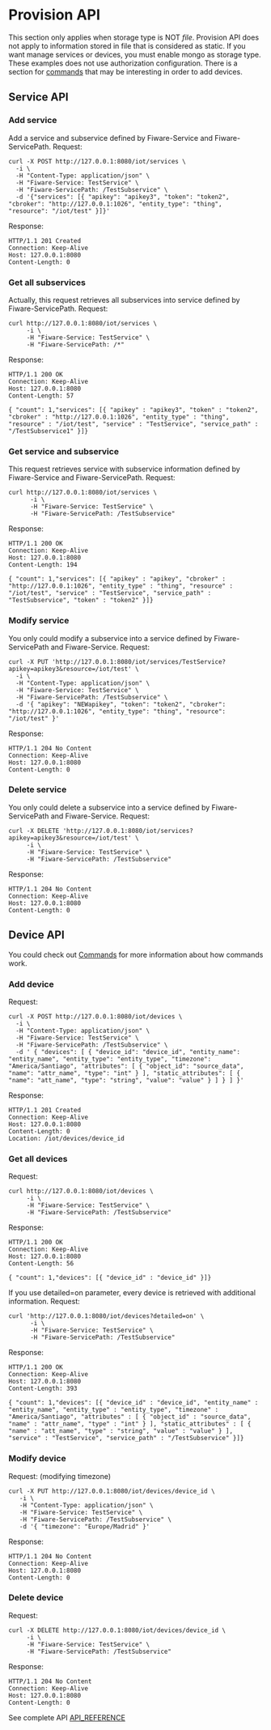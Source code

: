 # Provision API
This section only applies when storage type is NOT _file_. Provision API does not apply to information stored in file that is considered as static.
If you want manage services or devices, you must enable mongo as storage type.
These examples does not use authorization configuration.
There is a section for [commands](commands.md) that may be interesting in order to add devices.

<a name="def-service-api"></a>
## Service API
### Add service
Add a service and subservice defined by Fiware-Service and Fiware-ServicePath.
Request:
```
curl -X POST http://127.0.0.1:8080/iot/services \
  -i \
  -H "Content-Type: application/json" \
  -H "Fiware-Service: TestService" \
  -H "Fiware-ServicePath: /TestSubservice" \
  -d '{"services": [{ "apikey": "apikey3", "token": "token2", "cbroker": "http://127.0.0.1:1026", "entity_type": "thing", "resource": "/iot/test" }]}'
```
Response:
```
HTTP/1.1 201 Created
Connection: Keep-Alive
Host: 127.0.0.1:8080
Content-Length: 0
```

### Get all subservices
Actually, this request retrieves all subservices into service defined by Fiware-ServicePath.
Request:
```
curl http://127.0.0.1:8080/iot/services \
     -i \
     -H "Fiware-Service: TestService" \
     -H "Fiware-ServicePath: /*"
```
Response:
```
HTTP/1.1 200 OK
Connection: Keep-Alive
Host: 127.0.0.1:8080
Content-Length: 57

{ "count": 1,"services": [{ "apikey" : "apikey3", "token" : "token2", "cbroker" : "http://127.0.0.1:1026", "entity_type" : "thing", "resource" : "/iot/test", "service" : "TestService", "service_path" : "/TestSubservice1" }]}
```

### Get service and subservice
This request retrieves service with subservice information defined by Fiware-Service and Fiware-ServicePath.
Request:
```
curl http://127.0.0.1:8080/iot/services \
      -i \
      -H "Fiware-Service: TestService" \
      -H "Fiware-ServicePath: /TestSubservice"
```
Response:
```
HTTP/1.1 200 OK
Connection: Keep-Alive
Host: 127.0.0.1:8080
Content-Length: 194

{ "count": 1,"services": [{ "apikey" : "apikey", "cbroker" : "http://127.0.0.1:1026", "entity_type" : "thing", "resource" : "/iot/test", "service" : "TestService", "service_path" : "TestSubservice", "token" : "token2" }]}
```
### Modify service
You only could modify a subservice into a service defined by Fiware-ServicePath and Fiware-Service.
Request:
```
curl -X PUT 'http://127.0.0.1:8080/iot/services/TestService?apikey=apikey3&resource=/iot/test' \
  -i \
  -H "Content-Type: application/json" \
  -H "Fiware-Service: TestService" \
  -H "Fiware-ServicePath: /TestSubservice" \
  -d '{ "apikey": "NEWapikey", "token": "token2", "cbroker": "http://127.0.0.1:1026", "entity_type": "thing", "resource": "/iot/test" }'
```
Response:
```
HTTP/1.1 204 No Content
Connection: Keep-Alive
Host: 127.0.0.1:8080
Content-Length: 0
```
### Delete service
You only could delete a subservice into a service defined by Fiware-ServicePath and Fiware-Service.
Request:
```
curl -X DELETE 'http://127.0.0.1:8080/iot/services?apikey=apikey3&resource=/iot/test' \
     -i \
     -H "Fiware-Service: TestService" \
     -H "Fiware-ServicePath: /TestSubservice"
```
Response:
```
HTTP/1.1 204 No Content
Connection: Keep-Alive
Host: 127.0.0.1:8080
Content-Length: 0
```
<a name="def-device-api"></a>
## Device API
You could check out [Commands](commands.md) for more information about how commands work.
### Add device
Request:
```
curl -X POST http://127.0.0.1:8080/iot/devices \
  -i \
  -H "Content-Type: application/json" \
  -H "Fiware-Service: TestService" \
  -H "Fiware-ServicePath: /TestSubservice" \
  -d ' { "devices": [ { "device_id": "device_id", "entity_name": "entity_name", "entity_type": "entity_type", "timezone": "America/Santiago", "attributes": [ { "object_id": "source_data", "name": "attr_name", "type": "int" } ], "static_attributes": [ { "name": "att_name", "type": "string", "value": "value" } ] } ] }'
```
Response:
```
HTTP/1.1 201 Created
Connection: Keep-Alive
Host: 127.0.0.1:8080
Content-Length: 0
Location: /iot/devices/device_id
```
### Get all devices
Request:
```
curl http://127.0.0.1:8080/iot/devices \
     -i \
     -H "Fiware-Service: TestService" \
     -H "Fiware-ServicePath: /TestSubservice"
```
Response:
```
HTTP/1.1 200 OK
Connection: Keep-Alive
Host: 127.0.0.1:8080
Content-Length: 56

{ "count": 1,"devices": [{ "device_id" : "device_id" }]}
```
If you use detailed=on parameter, every device is retrieved with additional information.
Request:
```
curl 'http://127.0.0.1:8080/iot/devices?detailed=on' \
      -i \
      -H "Fiware-Service: TestService" \
      -H "Fiware-ServicePath: /TestSubservice"
```
Response:
```
HTTP/1.1 200 OK
Connection: Keep-Alive
Host: 127.0.0.1:8080
Content-Length: 393

{ "count": 1,"devices": [{ "device_id" : "device_id", "entity_name" : "entity_name", "entity_type" : "entity_type", "timezone" : "America/Santiago", "attributes" : [ { "object_id" : "source_data", "name" : "attr_name", "type" : "int" } ], "static_attributes" : [ { "name" : "att_name", "type" : "string", "value" : "value" } ], "service" : "TestService", "service_path" : "/TestSubservice" }]}
```
### Modify device
Request: (modifying timezone)
```
curl -X PUT http://127.0.0.1:8080/iot/devices/device_id \
   -i \
   -H "Content-Type: application/json" \
   -H "Fiware-Service: TestService" \
   -H "Fiware-ServicePath: /TestSubservice" \
   -d '{ "timezone": "Europe/Madrid" }'
```
Response:
```
HTTP/1.1 204 No Content
Connection: Keep-Alive
Host: 127.0.0.1:8080
Content-Length: 0
```

### Delete device
Request:
```
curl -X DELETE http://127.0.0.1:8080/iot/devices/device_id \
     -i \
     -H "Fiware-Service: TestService" \
     -H "Fiware-ServicePath: /TestSubservice"
```
Response:
```
HTTP/1.1 204 No Content
Connection: Keep-Alive
Host: 127.0.0.1:8080
Content-Length: 0
```
See complete API [API_REFERENCE](API_REFERENCE.md)
